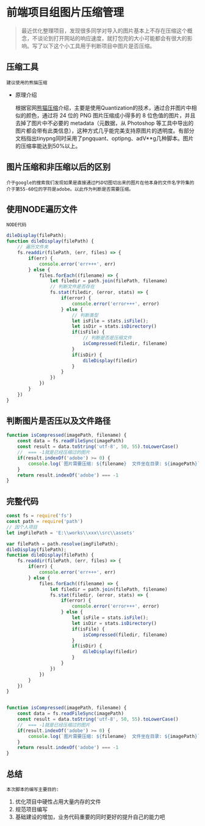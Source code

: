 # 前端项目组图片压缩管理
> 最近优化整理项目，发现很多同学对导入的图片基本上不存在压缩这个概念，不谈论到打开网站的响应速度，就打包完的大小可能都会有很大的影响。写了以下这个小工具用于判断项目中图片是否压缩。
## 压缩工具
    建议使用的熊猫压缩

* 原理介绍
 
    根据官网[熊猫压缩](https://tinypng.com/)介绍，主要是使用Quantization的技术，通过合并图片中相似的颜色，通过将 24 位的 PNG 图片压缩成小得多的 8 位色值的图片，并且去掉了图片中不必要的 metadata（元数据，从 Photoshop 等工具中导出的图片都会带有此类信息），这种方式几乎能完美支持原图片的透明度。有部分文档指出tinypng同时采用了pngquant、optipng、adV**g几种脚本。图片的压缩率能达到50%以上。
## 图片压缩和非压缩以后的区别
    介于google的搜索我们发现如果是直接通过PSD切图切出来的图片在他本身的文件名字符集的介于第55-60位的字符是adobe。以此作为判断是否需要压缩。

## 使用NODE遍历文件
    NODE代码
```js
dileDisplay(filePath);
function dileDisplay(filePath) {
    // 遍历文件夹
    fs.readdir(filePath, (err, files) => {
        if(err) {
            console.error('err+++', err)
        } else {
            files.forEach((filename) => {
                let filedir = path.join(filePath, filename)
                // 判断文件是否存在
                fs.stat(filedir, (error, stats) => {
                    if(error) {
                        console.error('error+++', error)
                    } else {
                        // 判断类型
                        let isFile = stats.isFile();
                        let isDir = stats.isDirectory()
                        if(isFile) {
                            // 判断是否是压缩文件
                            isCompressed(filedir, filename)
                        }
                        if(isDir) {
                            dileDisplay(filedir)
                        }
                    }
                })
            })
        }
    })
}
```
## 判断图片是否压以及文件路径
```js
function isCompressed(imagePath, filename) {
    const data = fs.readFileSync(imagePath)
    const result = data.toString('utf-8', 50, 55).toLowerCase()
    //  === -1就是已经压缩过的图片
    if(result.indexOf('adobe') >= 0) {
        console.log(`图片需要压缩: ${filename}  文件坐在目录: ${imagePath}`)
    }
    return result.indexOf('adobe') === -1
}

```
## 完整代码
```js
const fs = require('fs')
const path = require('path')
// 因个人项目
let imgFilePath = 'E:\\works\\xxx\\src\\assets'

var filePath = path.resolve(imgFilePath);
dileDisplay(filePath);
function dileDisplay(filePath) {
    fs.readdir(filePath, (err, files) => {
        if(err) {
            console.error('err+++', err)
        } else {
            files.forEach((filename) => {
                let filedir = path.join(filePath, filename)
                fs.stat(filedir, (error, stats) => {
                    if(error) {
                        console.error('error+++', error)
                    } else {
                        let isFile = stats.isFile();
                        let isDir = stats.isDirectory()
                        if(isFile) {
                            isCompressed(filedir, filename)
                        }
                        if(isDir) {
                            dileDisplay(filedir)
                        }
                    }
                })
            })
        }
    })
}


function isCompressed(imagePath, filename) {
    const data = fs.readFileSync(imagePath)
    const result = data.toString('utf-8', 50, 55).toLowerCase()
    //  === -1就是已经压缩过的图片
    if(result.indexOf('adobe') >= 0) {
        console.log(`图片需要压缩: ${filename}  文件坐在目录: ${imagePath}`)
    }
    return result.indexOf('adobe') === -1
}

```
## 总结
    本次脚本的编写主要目的:
    
1. 优化项目中硬性占用大量内存的文件
2. 规范项目编写
3. 基础建设的增加，业务代码重要的同时更好的提升自己的能力吧

